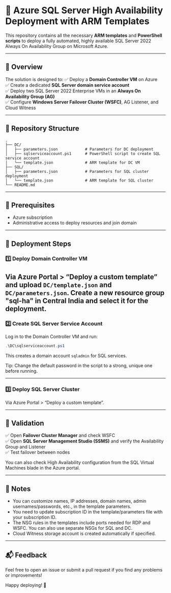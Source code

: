 # 🚀 Azure SQL Server High Availability Deployment with ARM Templates

This repository contains all the necessary **ARM templates** and **PowerShell scripts** to deploy a fully automated, highly available SQL Server 2022 Always On Availability Group on Microsoft Azure.

---

## 📖 Overview

The solution is designed to:
✅ Deploy a **Domain Controller VM** on Azure  
✅ Create a dedicated **SQL Server domain service account**  
✅ Deploy two SQL Server 2022 Enterprise VMs in an **Always On Availability Group (AG)**  
✅ Configure **Windows Server Failover Cluster (WSFC)**, AG Listener, and Cloud Witness

---

## 📂 Repository Structure

```
.
├── DC/
│   ├── parameters.json            # Parameters for DC deployment
│   ├── sqlserviceaccount.ps1      # PowerShell script to create SQL service account
│   └── template.json              # ARM template for DC VM
├── SQL/
│   ├── parameters.json            # Parameters for SQL cluster deployment
│   └── template.json              # ARM template for SQL cluster
└── README.md
```

---

## 📝 Prerequisites

- Azure subscription
- Administrative access to deploy resources and join domain

---

## 🚀 Deployment Steps

### 1️⃣ Deploy Domain Controller VM

Via Azure Portal > “Deploy a custom template” and upload `DC/template.json` and `DC/parameters.json`.
Create a new resource group "sql-ha" in Central India and select it for the deployment.
---

### 2️⃣ Create SQL Server Service Account

Log in to the Domain Controller VM and run:

```powershell
.\DC\sqlserviceaccount.ps1
```

This creates a domain account `sqladmin` for SQL services.

Tip: Change the default password in the script to a strong, unique one before running.

---

### 3️⃣ Deploy SQL Server Cluster

Via Azure Portal > “Deploy a custom template”.

---

## 🔎 Validation

✅ Open **Failover Cluster Manager** and check WSFC  
✅ Open **SQL Server Management Studio (SSMS)** and verify the Availability Group and Listener  
✅ Test failover between nodes

You can also check High Availability configuration from the SQL Virtual Machines blade in the Azure portal.

---

## 📄 Notes

- You can customize names, IP addresses, domain names, admin usernames/passwords, etc., in the template parameters.
- You need to update subscription ID in the template/parameters file with your subscription ID.
- The NSG rules in the templates include ports needed for RDP and WSFC. You can also use separate NSGs for SQL and DC. 
- Cloud Witness storage account is created automatically if specified.

---

## 📬 Feedback

Feel free to open an issue or submit a pull request if you find any problems or improvements!

Happy deploying! 🚀
